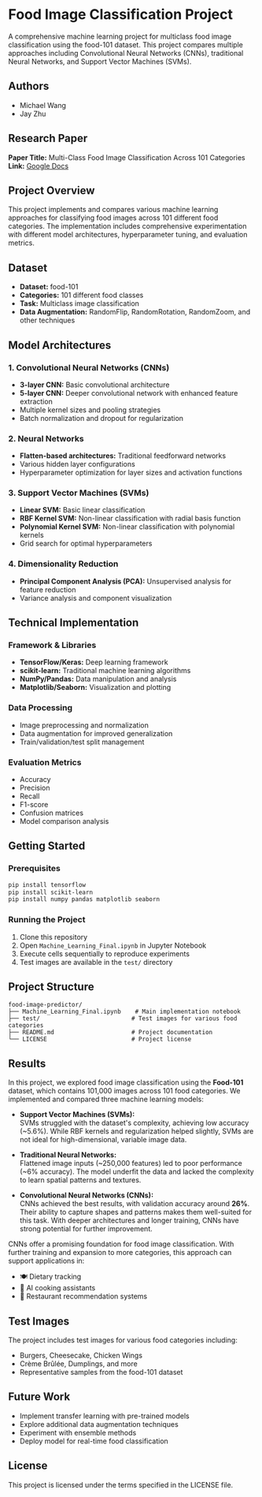 # Food Image Classification Project

A comprehensive machine learning project for multiclass food image classification using the food-101 dataset. This project compares multiple approaches including Convolutional Neural Networks (CNNs), traditional Neural Networks, and Support Vector Machines (SVMs).

## Authors
- Michael Wang
- Jay Zhu

## Research Paper
**Paper Title:** Multi-Class Food Image Classification Across 101 Categories  
**Link:** [Google Docs](https://docs.google.com/document/d/1vjy_1jv1RdCnkwuTe5NayBLfGsdrQFyLz-9ItQAVns8/edit?usp=sharing)

## Project Overview

This project implements and compares various machine learning approaches for classifying food images across 101 different food categories. The implementation includes comprehensive experimentation with different model architectures, hyperparameter tuning, and evaluation metrics.

## Dataset

- **Dataset:** food-101
- **Categories:** 101 different food classes
- **Task:** Multiclass image classification
- **Data Augmentation:** RandomFlip, RandomRotation, RandomZoom, and other techniques

## Model Architectures

### 1. Convolutional Neural Networks (CNNs)
- **3-layer CNN:** Basic convolutional architecture
- **5-layer CNN:** Deeper convolutional network with enhanced feature extraction
- Multiple kernel sizes and pooling strategies
- Batch normalization and dropout for regularization

### 2. Neural Networks
- **Flatten-based architectures:** Traditional feedforward networks
- Various hidden layer configurations
- Hyperparameter optimization for layer sizes and activation functions

### 3. Support Vector Machines (SVMs)
- **Linear SVM:** Basic linear classification
- **RBF Kernel SVM:** Non-linear classification with radial basis function
- **Polynomial Kernel SVM:** Non-linear classification with polynomial kernels
- Grid search for optimal hyperparameters

### 4. Dimensionality Reduction
- **Principal Component Analysis (PCA):** Unsupervised analysis for feature reduction
- Variance analysis and component visualization

## Technical Implementation

### Framework & Libraries
- **TensorFlow/Keras:** Deep learning framework
- **scikit-learn:** Traditional machine learning algorithms
- **NumPy/Pandas:** Data manipulation and analysis
- **Matplotlib/Seaborn:** Visualization and plotting

### Data Processing
- Image preprocessing and normalization
- Data augmentation for improved generalization
- Train/validation/test split management

### Evaluation Metrics
- Accuracy
- Precision
- Recall
- F1-score
- Confusion matrices
- Model comparison analysis

## Getting Started

### Prerequisites
```bash
pip install tensorflow
pip install scikit-learn
pip install numpy pandas matplotlib seaborn
```

### Running the Project
1. Clone this repository
2. Open `Machine_Learning_Final.ipynb` in Jupyter Notebook
3. Execute cells sequentially to reproduce experiments
4. Test images are available in the `test/` directory

## Project Structure
```
food-image-predictor/
├── Machine_Learning_Final.ipynb    # Main implementation notebook
├── test/                          # Test images for various food categories
├── README.md                      # Project documentation
└── LICENSE                        # Project license
```

## Results

In this project, we explored food image classification using the **Food-101** dataset, which contains 101,000 images across 101 food categories. We implemented and compared three machine learning models:

- **Support Vector Machines (SVMs):**  
  SVMs struggled with the dataset's complexity, achieving low accuracy (~5.6%). While RBF kernels and regularization helped slightly, SVMs are not ideal for high-dimensional, variable image data.

- **Traditional Neural Networks:**  
  Flattened image inputs (~250,000 features) led to poor performance (~6% accuracy). The model underfit the data and lacked the complexity to learn spatial patterns and textures.

- **Convolutional Neural Networks (CNNs):**  
  CNNs achieved the best results, with validation accuracy around **26%**. Their ability to capture shapes and patterns makes them well-suited for this task. With deeper architectures and longer training, CNNs have strong potential for further improvement.

CNNs offer a promising foundation for food image classification. With further training and expansion to more categories, this approach can support applications in:

- 🍽️ Dietary tracking  
- 🤖 AI cooking assistants  
- 📍 Restaurant recommendation systems


## Test Images

The project includes test images for various food categories including:
- Burgers, Cheesecake, Chicken Wings
- Crème Brûlée, Dumplings, and more
- Representative samples from the food-101 dataset

## Future Work

- Implement transfer learning with pre-trained models
- Explore additional data augmentation techniques
- Experiment with ensemble methods
- Deploy model for real-time food classification

## License

This project is licensed under the terms specified in the LICENSE file.

